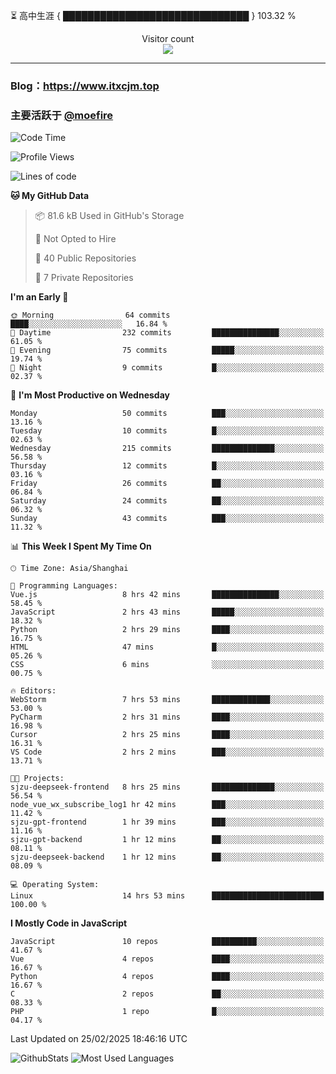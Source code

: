 ⏳ 高中生涯 { ██████████████████████████████ } 103.32 %
<p align="center"> 
  Visitor count<br>
  <img src="https://profile-counter.glitch.me/itxcjm/count.svg" />
</p>

---
### Blog：https://www.itxcjm.top
### 主要活跃于 [@moefire](https://github.com/moefire)
<!--START_SECTION:waka-->
![Code Time](http://img.shields.io/badge/Code%20Time-34%20hrs%2045%20mins-blue)

![Profile Views](http://img.shields.io/badge/Profile%20Views-0-blue)

![Lines of code](https://img.shields.io/badge/From%20Hello%20World%20I%27ve%20Written-766.7%20thousand%20lines%20of%20code-blue)

**🐱 My GitHub Data** 

> 📦 81.6 kB Used in GitHub's Storage 
 > 
> 🚫 Not Opted to Hire
 > 
> 📜 40 Public Repositories 
 > 
> 🔑 7 Private Repositories 
 > 
**I'm an Early 🐤** 

```text
🌞 Morning                64 commits          ████░░░░░░░░░░░░░░░░░░░░░   16.84 % 
🌆 Daytime                232 commits         ███████████████░░░░░░░░░░   61.05 % 
🌃 Evening                75 commits          █████░░░░░░░░░░░░░░░░░░░░   19.74 % 
🌙 Night                  9 commits           █░░░░░░░░░░░░░░░░░░░░░░░░   02.37 % 
```
📅 **I'm Most Productive on Wednesday** 

```text
Monday                   50 commits          ███░░░░░░░░░░░░░░░░░░░░░░   13.16 % 
Tuesday                  10 commits          █░░░░░░░░░░░░░░░░░░░░░░░░   02.63 % 
Wednesday                215 commits         ██████████████░░░░░░░░░░░   56.58 % 
Thursday                 12 commits          █░░░░░░░░░░░░░░░░░░░░░░░░   03.16 % 
Friday                   26 commits          ██░░░░░░░░░░░░░░░░░░░░░░░   06.84 % 
Saturday                 24 commits          ██░░░░░░░░░░░░░░░░░░░░░░░   06.32 % 
Sunday                   43 commits          ███░░░░░░░░░░░░░░░░░░░░░░   11.32 % 
```


📊 **This Week I Spent My Time On** 

```text
🕑︎ Time Zone: Asia/Shanghai

💬 Programming Languages: 
Vue.js                   8 hrs 42 mins       ███████████████░░░░░░░░░░   58.45 % 
JavaScript               2 hrs 43 mins       █████░░░░░░░░░░░░░░░░░░░░   18.32 % 
Python                   2 hrs 29 mins       ████░░░░░░░░░░░░░░░░░░░░░   16.75 % 
HTML                     47 mins             █░░░░░░░░░░░░░░░░░░░░░░░░   05.26 % 
CSS                      6 mins              ░░░░░░░░░░░░░░░░░░░░░░░░░   00.75 % 

🔥 Editors: 
WebStorm                 7 hrs 53 mins       █████████████░░░░░░░░░░░░   53.00 % 
PyCharm                  2 hrs 31 mins       ████░░░░░░░░░░░░░░░░░░░░░   16.98 % 
Cursor                   2 hrs 25 mins       ████░░░░░░░░░░░░░░░░░░░░░   16.31 % 
VS Code                  2 hrs 2 mins        ███░░░░░░░░░░░░░░░░░░░░░░   13.71 % 

🐱‍💻 Projects: 
sjzu-deepseek-frontend   8 hrs 25 mins       ██████████████░░░░░░░░░░░   56.54 % 
node_vue_wx_subscribe_log1 hr 42 mins        ███░░░░░░░░░░░░░░░░░░░░░░   11.42 % 
sjzu-gpt-frontend        1 hr 39 mins        ███░░░░░░░░░░░░░░░░░░░░░░   11.16 % 
sjzu-gpt-backend         1 hr 12 mins        ██░░░░░░░░░░░░░░░░░░░░░░░   08.11 % 
sjzu-deepseek-backend    1 hr 12 mins        ██░░░░░░░░░░░░░░░░░░░░░░░   08.09 % 

💻 Operating System: 
Linux                    14 hrs 53 mins      █████████████████████████   100.00 % 
```

**I Mostly Code in JavaScript** 

```text
JavaScript               10 repos            ██████████░░░░░░░░░░░░░░░   41.67 % 
Vue                      4 repos             ████░░░░░░░░░░░░░░░░░░░░░   16.67 % 
Python                   4 repos             ████░░░░░░░░░░░░░░░░░░░░░   16.67 % 
C                        2 repos             ██░░░░░░░░░░░░░░░░░░░░░░░   08.33 % 
PHP                      1 repo              █░░░░░░░░░░░░░░░░░░░░░░░░   04.17 % 
```




 Last Updated on 25/02/2025 18:46:16 UTC
<!--END_SECTION:waka-->
![GithubStats](https://github-readme-stats-blue-three.vercel.app/api?username=itxcjm&show_icons=true&theme=light&layout=compact&locale=cn&include_all_commits=true&count_private=true&role=OWNER,ORGANIZATION_MEMBER,COLLABORATOR)
![Most Used Languages](https://github-readme-stats-blue-three.vercel.app/api/top-langs/?username=itxcjm&theme=light&layout=compact&count_private=true&role=OWNER,ORGANIZATION_MEMBER,COLLABORATOR)
